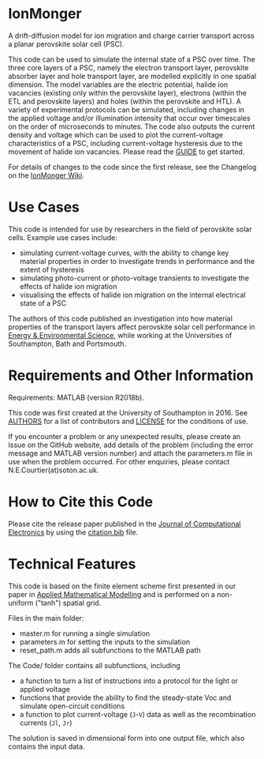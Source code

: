 # IonMonger

A drift-diffusion model for ion migration and charge carrier transport across a planar perovskite solar cell (PSC).

This code can be used to simulate the internal state of a PSC over time. The three core layers of a PSC, namely the electron transport layer, perovskite absorber layer and hole transport layer, are modelled explicitly in one spatial dimension. The model variables are the electric potential, halide ion vacancies (existing only within the perovskite layer), electrons (within the ETL and perovskite layers) and holes (within the perovskite and HTL). A variety of experimental protocols can be simulated, including changes in the applied voltage and/or illumination intensity that occur over timescales on the order of microseconds to minutes. The code also outputs the current density and voltage which can be used to plot the current-voltage characteristics of a PSC, including current-voltage hysteresis due to the movement of halide ion vacancies. Please read the [GUIDE](GUIDE.md) to get started.

For details of changes to the code since the first release, see the Changelog on the [IonMonger Wiki](https://github.com/PerovskiteSCModelling/IonMonger/wiki).


# Use Cases

This code is intended for use by researchers in the field of perovskite solar cells. Example use cases include:

- simulating current-voltage curves, with the ability to change key material properties in order to investigate trends in performance and the extent of hysteresis
- simulating photo-current or photo-voltage transients to investigate the effects of halide ion migration
- visualising the effects of halide ion migration on the internal electrical state of a PSC

The authors of this code published an investigation into how material properties of the transport layers affect perovskite solar cell performance in [Energy & Environmental Science](https://doi.org/10.1039/C8EE01576G), while working at the Universities of Southampton, Bath and Portsmouth.


# Requirements and Other Information

Requirements: MATLAB (version R2018b).

This code was first created at the University of Southampton in 2016. See [AUTHORS](AUTHORS.md) for a list of contributors and [LICENSE](LICENSE) for the conditions of use.

If you encounter a problem or any unexpected results, please create an Issue on the GitHub website, add details of the problem (including the error message and MATLAB version number) and attach the parameters.m file in use when the problem occurred. For other enquiries, please contact N.E.Courtier(at)soton.ac.uk.


# How to Cite this Code

Please cite the release paper published in the [Journal of Computational Electronics](https://link.springer.com/article/10.1007/s10825-019-01396-2) by using the [citation.bib](citation.bib) file.


# Technical Features

This code is based on the finite element scheme first presented in our paper in [Applied Mathematical Modelling](https://doi.org/10.1016/j.apm.2018.06.051) and is performed on a non-uniform ("tanh") spatial grid.

Files in the main folder:
  - master.m for running a single simulation
  - parameters.m for setting the inputs to the simulation
  - reset_path.m adds all subfunctions to the MATLAB path

The Code/ folder contains all subfunctions, including
  - a function to turn a list of instructions into a protocol for the light or applied voltage
  - functions that provide the ability to find the steady-state Voc and simulate open-circuit conditions
  - a function to plot current-voltage (`J`-`V`) data as well as the recombination currents (`Jl`, `Jr`)

The solution is saved in dimensional form into one output file, which also contains the input data.

